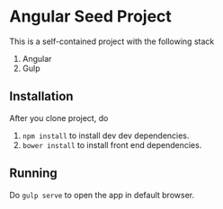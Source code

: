 # Angular Seed Project

This is a self-contained project with the following stack

1. Angular
2. Gulp

## Installation

After you clone project, do
1. `npm install` to install dev dev dependencies.
2. `bower install` to install front end dependencies.

## Running

Do `gulp serve` to open the app in default browser.
